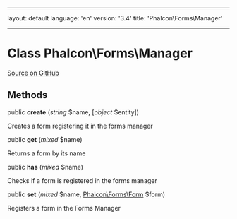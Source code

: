 * * *

layout: default language: 'en' version: '3.4' title: 'Phalcon\Forms\Manager'

* * *

# Class **Phalcon\Forms\Manager**

<a href="https://github.com/phalcon/cphalcon/tree/v3.4.0/phalcon/forms/manager.zep" class="btn btn-default btn-sm">Source on GitHub</a>

## Methods

public **create** (*string* $name, [*object* $entity])

Creates a form registering it in the forms manager

public **get** (*mixed* $name)

Returns a form by its name

public **has** (*mixed* $name)

Checks if a form is registered in the forms manager

public **set** (*mixed* $name, [Phalcon\Forms\Form](/3.4/en/api/Phalcon_Forms_Form) $form)

Registers a form in the Forms Manager